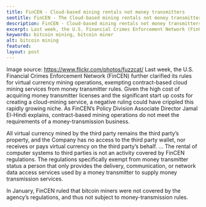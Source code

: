 ```yaml
---
title: FinCEN - Cloud-based mining rentals not money transmitters
seotitle: FinCEN - The Cloud-based mining rentals not money transmitters
description: FinCEN - Cloud-based mining rentals not money transmitters
excerpt: Last week, the U.S. Financial Crimes Enforcement Network (FinCEN) 
keywords: bitcoin mining, bitcoin miner
alt: bitcoin mining
featured: 
layout: post
---
```


Image source: https://www.flickr.com/photos/fuzzcat/
Last week, the U.S. Financial Crimes Enforcement Network (FinCEN) further clarified its rules for virtual currency mining operations, exempting contract-based cloud mining services from money transmitter rules. Given the high cost of acquiring money transmitter licenses and the significant start up costs for creating a cloud-mining service, a negative ruling could have crippled this rapidly growing niche.
As FinCEN’s Policy Division Associate Director Jamal El-Hindi explains, contract-based mining operations do not meet the requirements of a money-transmission business.

All virtual currency mined by the third party remains the third party’s property, and the Company has no access to the third party wallet, nor receives or pays virtual currency on the third party’s behalf. … The rental of computer systems to third parties is not an activity covered by FinCEN regulations. The regulations specifically exempt from money transmitter status a person that only provides the delivery, communication, or network data access services used by a money transmitter to supply money transmission services.

In January, FinCEN ruled that bitcoin miners were not covered by the agency’s regulations, and thus not subject to money-transmission rules.
